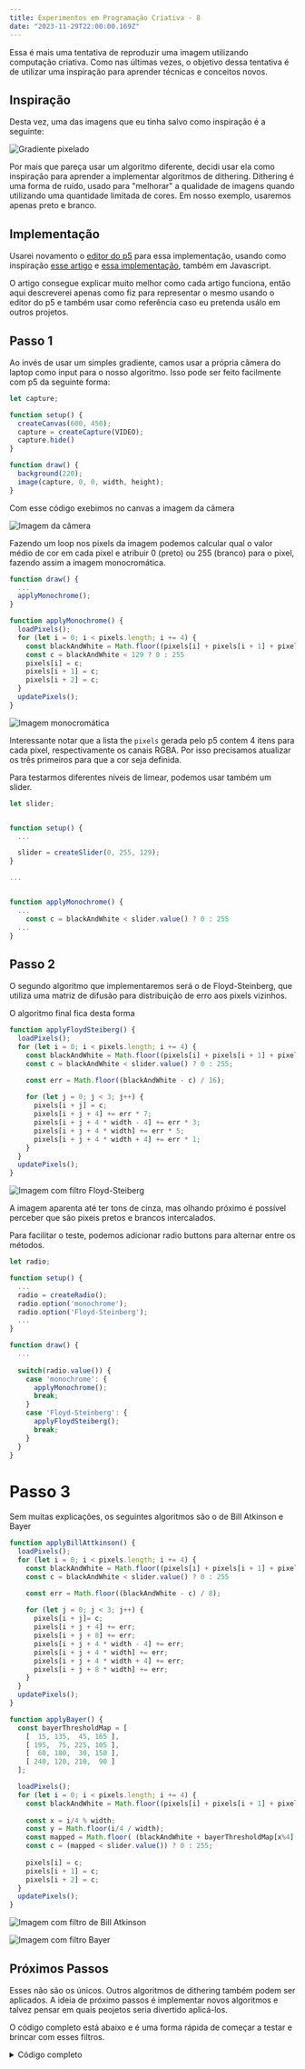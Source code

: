 ```yaml
---
title: Experimentos em Programação Criativa - 8
date: "2023-11-29T22:00:00.169Z"
---
```


Essa é mais uma tentativa de reproduzir uma imagem utilizando computação criativa. Como nas últimas vezes, o objetivo dessa tentativa é de utilizar uma inspiração para aprender técnicas e conceitos novos.

## Inspiração

Desta vez, uma das imagens que eu tinha salvo como inspiração é a seguinte:

![Gradiente pixelado](/images/creative-coding/part-8/cc-1.png)

Por mais que pareça usar um algoritmo diferente, decidi usar ela como inspiração para aprender a implementar algoritmos de dithering. Dithering é uma forma de ruído, usado para "melhorar" a qualidade de imagens quando utilizando uma quantidade limitada de cores. Em nosso exemplo, usaremos apenas preto e branco.

## Implementação

Usarei novamento o [editor do p5](https://editor.p5js.org) para essa implementação, usando como inspiração [esse artigo](https://surma.dev/things/ditherpunk/) e [essa implementação](https://github.com/meemoo/meemooapp/blob/main/src/nodes/image-monochrome-worker.js), também em Javascript.

O artigo consegue explicar muito melhor como cada artigo funciona, então aqui descreverei apenas como fiz para representar o mesmo usando o editor do p5 e também usar como referência caso eu pretenda usálo em outros projetos.

## Passo 1

Ao invés de usar um simples gradiente, camos usar a própria câmera do laptop como input para o nosso algoritmo. Isso pode ser feito facilmente com p5 da seguinte forma:

```js
let capture;

function setup() {
  createCanvas(600, 450);
  capture = createCapture(VIDEO);
  capture.hide()
}

function draw() {
  background(220);
  image(capture, 0, 0, width, height);
}
```

Com esse código exebimos no canvas a imagem da câmera

![Imagem da câmera](/images/creative-coding/part-8/cc-2.png)

Fazendo um loop nos pixels da imagem podemos calcular qual o valor médio de cor em cada pixel e atribuir 0 (preto) ou 255 (branco) para o pixel, fazendo assim a imagem monocromática.

```js
function draw() {
  ...
  applyMonochrome();
}

function applyMonochrome() {
  loadPixels();
  for (let i = 0; i < pixels.length; i += 4) {
    const blackAndWhite = Math.floor((pixels[i] + pixels[i + 1] + pixels[i + 2]) / 3);
    const c = blackAndWhite < 129 ? 0 : 255
    pixels[i] = c;
    pixels[i + 1] = c;
    pixels[i + 2] = c;
  }
  updatePixels();
}
```

![Imagem monocromática](/images/creative-coding/part-8/cc-3.png)

Interessante notar que a lista the `pixels` gerada pelo p5 contem 4 itens para cada pixel, respectivamente os canais RGBA. Por isso precisamos atualizar os três primeiros para que a cor seja definida.

Para testarmos diferentes níveis de limear, podemos usar também um slider.

```js
let slider;


function setup() {
  ... 

  slider = createSlider(0, 255, 129);
}

...


function applyMonochrome() {
  ...
    const c = blackAndWhite < slider.value() ? 0 : 255
  ... 
}

```

## Passo 2

O segundo algoritmo que implementaremos será o de Floyd-Steinberg, que utiliza uma matriz de difusão para distribuição de erro aos pixels vizinhos.

O algoritmo final fica desta forma

```js
function applyFloydSteiberg() {
  loadPixels();
  for (let i = 0; i < pixels.length; i += 4) {
    const blackAndWhite = Math.floor((pixels[i] + pixels[i + 1] + pixels[i + 2]) / 3);
    const c = blackAndWhite < slider.value() ? 0 : 255;

    const err = Math.floor((blackAndWhite - c) / 16);
    
    for (let j = 0; j < 3; j++) {
      pixels[i + j] = c;
      pixels[i + j + 4] += err * 7;
      pixels[i + j + 4 * width - 4] += err * 3;
      pixels[i + j + 4 * width] += err * 5;
      pixels[i + j + 4 * width + 4] += err * 1;
    }
  }
  updatePixels();
}
```

![Imagem com filtro Floyd-Steiberg](/images/creative-coding/part-8/cc-4.png)

A imagem aparenta até ter tons de cinza, mas olhando próximo é possível perceber que são pixeis pretos e brancos intercalados.

Para facilitar o teste, podemos adicionar radio buttons para alternar entre os métodos.

```js
let radio;

function setup() {
  ...
  radio = createRadio();
  radio.option('monochrome');
  radio.option('Floyd-Steinberg');
  ...
}

function draw() {
  ...
  
  switch(radio.value()) {
    case 'monochrome': {
      applyMonochrome();
      break;
    }
    case 'Floyd-Steinberg': {
      applyFloydSteiberg();
      break;
    }
  }
}
```

# Passo 3

Sem muitas explicações, os seguintes algoritmos são o de Bill Atkinson e Bayer

```js
function applyBillAttkinson() {
  loadPixels();
  for (let i = 0; i < pixels.length; i += 4) {
    const blackAndWhite = Math.floor((pixels[i] + pixels[i + 1] + pixels[i + 2]) / 3);
    const c = blackAndWhite < slider.value() ? 0 : 255

    const err = Math.floor((blackAndWhite - c) / 8);
   
    for (let j = 0; j < 3; j++) {
      pixels[i + j]= c;
      pixels[i + j + 4] += err;
      pixels[i + j + 8] += err;
      pixels[i + j + 4 * width - 4] += err;
      pixels[i + j + 4 * width] += err;
      pixels[i + j + 4 * width + 4] += err;
      pixels[i + j + 8 * width] += err;
    }
  }
  updatePixels();
}

function applyBayer() {
  const bayerThresholdMap = [
    [  15, 135,  45, 165 ],
    [ 195,  75, 225, 105 ],
    [  60, 180,  30, 150 ],
    [ 240, 120, 210,  90 ]
  ];

  loadPixels();
  for (let i = 0; i < pixels.length; i += 4) {
    const blackAndWhite = Math.floor((pixels[i] + pixels[i + 1] + pixels[i + 2]) / 3);
    
    const x = i/4 % width;
    const y = Math.floor(i/4 / width);
    const mapped = Math.floor( (blackAndWhite + bayerThresholdMap[x%4][y%4]) / 2 );
    const c = (mapped < slider.value()) ? 0 : 255;
    
    pixels[i] = c;
    pixels[i + 1] = c;
    pixels[i + 2] = c;
  }
  updatePixels();
}
```

![Imagem com filtro de Bill Atkinson](/images/creative-coding/part-8/cc-5.png)

![Imagem com filtro Bayer](/images/creative-coding/part-8/cc-6.png)

## Próximos Passos

Esses não são os únicos. Outros algoritmos de dithering também podem ser aplicados. A ideia de próximo passos é implementar novos algoritmos e talvez pensar em quais peojetos seria divertido aplicá-los.

O código completo está abaixo e é uma forma rápida de começar a testar e brincar com esses filtros.

<details>
  <summary>
    Código completo
  </summary>
  <p>
```js
let capture;
let slider;
let radio;

function setup() {
  createCanvas(600, 450);
  capture = createCapture(VIDEO);
  capture.hide();
  
  radio = createRadio();
  radio.option('monochrome');
  radio.option('Floyd-Steinberg');
  radio.option('Bill Atkinson');
  radio.option('Bayer');

  slider = createSlider(0, 255, 129);
}

function draw() {
  background(220);
  image(capture, 0, 0, width, height);
  
  
  switch(radio.value()) {
    case 'monochrome': {
      applyMonochrome();
      break;
    } 
    case 'Floyd-Steinberg': {
      applyFloydSteiberg();
      break;
    }
    case 'Bill Atkinson': {
      applyBillAttkinson();
      break;
    }
    case 'Bayer': {
      applyBayer();
      break;
    }
  }
}

function applyMonochrome() {
  loadPixels();
  for (let i = 0; i < pixels.length; i += 4) {
    const blackAndWhite = Math.floor((pixels[i] + pixels[i + 1] + pixels[i + 2]) / 3);
    const c = blackAndWhite < slider.value() ? 0 : 255
    pixels[i] = c;
    pixels[i + 1] = c;
    pixels[i + 2] = c;
  }
  updatePixels();
}

function applyFloydSteiberg() {
  loadPixels();
  for (let i = 0; i < pixels.length; i += 4) {
    const blackAndWhite = Math.floor((pixels[i] + pixels[i + 1] + pixels[i + 2]) / 3);
    const c = blackAndWhite < slider.value() ? 0 : 255;

    const err = Math.floor((blackAndWhite - c) / 16);
    
    for (let j = 0; j < 3; j++) {
      pixels[i + j] = c;
      pixels[i + j + 4] += err * 7;
      pixels[i + j + 4 * width - 4] += err * 3;
      pixels[i + j + 4 * width] += err * 5;
      pixels[i + j + 4 * width + 4] += err * 1;
    }
  }
  updatePixels();
}

function applyBillAttkinson() {
  loadPixels();
  for (let i = 0; i < pixels.length; i += 4) {
    const blackAndWhite = Math.floor((pixels[i] + pixels[i + 1] + pixels[i + 2]) / 3);
    const c = blackAndWhite < slider.value() ? 0 : 255

    const err = Math.floor((blackAndWhite - c) / 8);
   
    for (let j = 0; j < 3; j++) {
      pixels[i + j]= c;
      pixels[i + j + 4] += err;
      pixels[i + j + 8] += err;
      pixels[i + j + 4 * width - 4] += err;
      pixels[i + j + 4 * width] += err;
      pixels[i + j + 4 * width + 4] += err;
      pixels[i + j + 8 * width] += err;
    }
  }
  updatePixels();
}

function applyBayer() {
  const bayerThresholdMap = [
    [  15, 135,  45, 165 ],
    [ 195,  75, 225, 105 ],
    [  60, 180,  30, 150 ],
    [ 240, 120, 210,  90 ]
  ];

  loadPixels();
  for (let i = 0; i < pixels.length; i += 4) {
    const blackAndWhite = Math.floor((pixels[i] + pixels[i + 1] + pixels[i + 2]) / 3);
    
    const x = i/4 % width;
    const y = Math.floor(i/4 / width);
    const mapped = Math.floor( (blackAndWhite + bayerThresholdMap[x%4][y%4]) / 2 );
    const c = (mapped < slider.value()) ? 0 : 255;
    
    pixels[i] = c;
    pixels[i + 1] = c;
    pixels[i + 2] = c;
  }
  updatePixels();
}
```
  </p>
</details>
